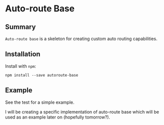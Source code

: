 # Auto-route Base

## Summary

`Auto-route base` is a skeleton for creating custom auto routing capabilities.

## Installation

Install with `npm`:

```
npm install --save autoroute-base
```

## Example

See the test for a simple example.

I will be creating a specific implementation of auto-route base which will be
used as an example later on (hopefully tomorrow?).
